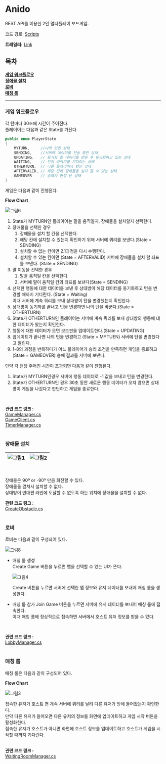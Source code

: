 # **Anido**
REST API를 이용한 2인 멀티플레이 보드게임.

코드 경로: [Scripts](https://github.com/goguma1000/Anido/tree/main/MSE_gameProject/Assets/Scripts)  

**트레일러:** [Link](https://youtu.be/aqVc1HXOh_s)
## **목차**  
**[게임 워크플로우](#게임-워크플로우)**  
**[징에믈 설치](#장애물-설치)**  
**[로비](#로비)**  
**[매칭 룸](#매칭-룸)**  

---
### **게임 워크플로우**
각 턴마다 30초에 시간이 주어진다.  
플레이어는 다음과 같은 State를 가진다.
~~~cs
public enum PlayerState
{
    MYTURN,     //나의 턴인 상태
    SENDING,    //서버에 데이터를 전송 중인 상태
    UPDATING,   // 동기화 할 데이터를 받은 후 동기화하고 있는 상태
    WAITING,    // 턴이 바뀌기를 기다리는 상태
    OTHERTURN,  // 다른 플레이어의 턴인 상태 
    AFTERVALID, // 해당 칸에 장애물을 설치 할 수 있는 상태
    GAMEOVER    // 승패가 판정 난 상태
}
~~~
게임은 다음과 같이 진행된다.

**Flow Chart**  

![그림6](https://github.com/goguma1000/Anido/assets/102130574/30af86a6-c2bc-4db9-ad7f-4f1b818d9c2c)

1. State가 MYTURN인 플레이어는 말을 움직일지, 장애물을 설치할지 선택한다.  
2. 장애물을 선택한 경우  
   1. 장애물을 설치 할 칸을 선택한다.
   2. 해당 칸에 설치할 수 있는지 확인하기 위해 서버에 쿼리를 보낸다.(State = SENDING)
   3. 설치할 수 없는 칸이면 2.1과정을 다시 수행한다.
   4. 설치할 수 있는 칸이면 (State = AFTERVALID) 서버에 장애물을 설치 할 좌표를 보낸다. (State = SENDING)
3. 말 이동을 선택한 경우
    1. 말을 움직일 칸을 선택한다.
    2. 서버에 말이 움직일 칸의 좌표를 보낸다(State = SENDING)
4. 선택한 행동에 대한 데이터를 보낸 후 상대방이 해당 데이터를 동기화하고 턴을 변경할 때까지 기다린다.   (State = Waiting)  
   이때 서버에 계속 쿼리를 보내 상대방이 턴을 변경했는지 확인한다.
5. 상대방이 동기화를 끝내고 턴을 변경하면 나의 턴을 바꾼다.(State = OTHERTURN)
6. State가 OTHERTURN인 플레이어는 서버에 계속 쿼리를 보내 상대방의 행동에 대한 데이터가 왔는지 확인한다.
7. 행동에 대한 데이터가 오면 보드판을 업데이트한다.(State = UPDATING)
8. 업데이트가 끝나면 나의 턴을 변경하고 (State = MYTUEN) 서버에 턴을 변경했다고 알린다.
9. 1-8의 과정을 반복하다가 어느 플레이어가 승리 조건을 만족하면 게임을 종료하고(State = GAMEOVER) 승패 결과를 서버에 보낸다.
  
만약 각 턴당 주어진 시간이 초과되면 다음과 같이 진행된다.  

1. State가 MYTURN인경우 서버에 행동 데이터로 -1 값을 보내고 턴을 변경한다.
2. State가 OTHERTURN인 경우 30초 동안 새로운 행동 데이터가 오지 않으면 상대방이 게임을 나갔다고 판단하고 게임을 종료한다.  
</br>

 **관련 코드 링크 :**  
    [GameManager.cs](https://github.com/goguma1000/Anido/blob/main/MSE_gameProject/Assets/Scripts/GameManager.cs)   
    [GameClient.cs](https://github.com/goguma1000/Anido/blob/main/MSE_gameProject/Assets/Scripts/GameClient.cs)  
    [TimerManager.cs](https://github.com/goguma1000/Anido/blob/main/MSE_gameProject/Assets/Scripts/TimerManager.cs)  
    </br>
    
### **장애물 설치**
![그림1](https://github.com/goguma1000/Anido/assets/102130574/a7860ac6-bc36-4675-82de-26ebf79f9e00) | ![그림2](https://github.com/goguma1000/Anido/assets/102130574/c90997de-36d1-4740-a29c-b1d50dee36d6)
---|---|   
</br>

장애물은 90º or -90º 만큼 회전할 수 있다.  
장애물을 곂쳐서 설치할 수 없다.  
상대방이 반대편 라인에 도달할 수 없도록 하는 위치에 장애물을 설치할 수 없다.  

 **관련 코드 링크 :**  
    [CreateObstacle.cs](https://github.com/goguma1000/Anido/blob/main/MSE_gameProject/Assets/Scripts/CreateObstacle.cs) 
    </br></br>  

### **로비**
로비는 다음과 같이 구성되어 있다. 

![그림8](https://github.com/goguma1000/Anido/assets/102130574/4913a37c-4b89-4750-9d97-daabb306de26)  
- 매칭 룸 생성  
   Create Game 버튼을 누르면 맵을 선택할 수 있는 UI가 뜬다.  

   ![그림4](https://github.com/goguma1000/Anido/assets/102130574/cc46b8a2-de5b-40d7-996d-26ba70f73d5b)

   Create 버튼을 누르면 서버에 선택한 맵 정보와 유저 데이터를 보내어 매칭 룸을 생성한다. 

- 매칭 룸 참가
  Join Game 버튼을 누르면 서버에 유저 데이터를 보내어 매칭 룸에 접속한다.  
  이때 매칭 룸에 정상적으로 접속하면 서버에서 호스트 유저 정보를 받을 수 있다.     
 </br>  

 **관련 코드 링크 :**  
    [LobbyManager.cs](https://github.com/goguma1000/Anido/blob/main/MSE_gameProject/Assets/Scripts/LobbyManager.cs) 
    </br></br>  

### **매칭 룸**
매칭 룸은 다음과 같이 구성되어 있다.

**Flow Chart**  

![그림3](https://github.com/goguma1000/Anido/assets/102130574/e92ed6ac-109f-4208-8d9d-2c76449abefc)  

접속한 유저가 호스트 면 계속  서버에 쿼리를 날려 다른 유저가 방에 들어왔는지 확인한다.  
만약 다른 유저가 들어오면 다른 유저의 정보를 화면에 업데이트하고 게임 시작 버튼을 활성화한다.  
접속한 유저가 호스트가 아니면 화면에 호스트 정보를 업데이트하고 호스트가 게임을 시작할 때까지 기다린다.  
</br>  

 **관련 코드 링크 :**  
    [WaitingRoomManager.cs](https://github.com/goguma1000/Anido/blob/main/MSE_gameProject/Assets/Scripts/WaitingRoomManager.cs) 
    </br></br>  
